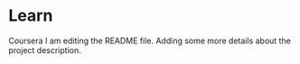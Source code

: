 # Learn
Coursera
I am editing the README file. Adding some more details
about the project description.
